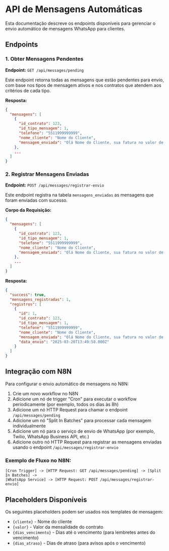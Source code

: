 # API de Mensagens Automáticas

Esta documentação descreve os endpoints disponíveis para gerenciar o envio automático de mensagens WhatsApp para clientes.

## Endpoints

### 1. Obter Mensagens Pendentes

**Endpoint:** `GET /api/messages/pending`

Este endpoint retorna todas as mensagens que estão pendentes para envio, com base nos tipos de mensagem ativos e nos contratos que atendem aos critérios de cada tipo.

**Resposta:**
```json
{
  "mensagens": [
    {
      "id_contrato": 123,
      "id_tipo_mensagem": 1,
      "telefone": "5511999999999",
      "nome_cliente": "Nome do Cliente",
      "mensagem_enviada": "Olá Nome do Cliente, sua fatura no valor de R$ 99.90 vence em 2 dias."
    },
    ...
  ]
}
```

### 2. Registrar Mensagens Enviadas

**Endpoint:** `POST /api/messages/registrar-envio`

Este endpoint registra na tabela `mensagens_enviadas` as mensagens que foram enviadas com sucesso.

**Corpo da Requisição:**
```json
{
  "mensagens": [
    {
      "id_contrato": 123,
      "id_tipo_mensagem": 1,
      "telefone": "5511999999999",
      "nome_cliente": "Nome do Cliente",
      "mensagem_enviada": "Olá Nome do Cliente, sua fatura no valor de R$ 99.90 vence em 2 dias."
    },
    ...
  ]
}
```

**Resposta:**
```json
{
  "success": true,
  "mensagens_registradas": 1,
  "registros": [
    {
      "id": 1,
      "id_contrato": 123,
      "id_tipo_mensagem": 1,
      "telefone": "5511999999999",
      "nome_cliente": "Nome do Cliente",
      "mensagem_enviada": "Olá Nome do Cliente, sua fatura no valor de R$ 99.90 vence em 2 dias.",
      "data_envio": "2025-03-20T13:49:58.000Z"
    }
  ]
}
```

## Integração com N8N

Para configurar o envio automático de mensagens no N8N:

1. Crie um novo workflow no N8N
2. Adicione um nó de trigger "Cron" para executar o workflow periodicamente (por exemplo, todos os dias às 8h)
3. Adicione um nó HTTP Request para chamar o endpoint `/api/messages/pending`
4. Adicione um nó "Split In Batches" para processar cada mensagem individualmente
5. Adicione um nó para o serviço de envio de WhatsApp (por exemplo, Twilio, WhatsApp Business API, etc.)
6. Adicione outro nó HTTP Request para registrar as mensagens enviadas usando o endpoint `/api/messages/registrar-envio`

### Exemplo de Fluxo no N8N:

```
[Cron Trigger] -> [HTTP Request: GET /api/messages/pending] -> [Split In Batches] -> 
[WhatsApp Service] -> [HTTP Request: POST /api/messages/registrar-envio]
```

## Placeholders Disponíveis

Os seguintes placeholders podem ser usados nos templates de mensagem:

- `{cliente}` - Nome do cliente
- `{valor}` - Valor da mensalidade do contrato
- `{dias_vencimento}` - Dias até o vencimento (para lembretes antes do vencimento)
- `{dias_atraso}` - Dias de atraso (para avisos após o vencimento)
